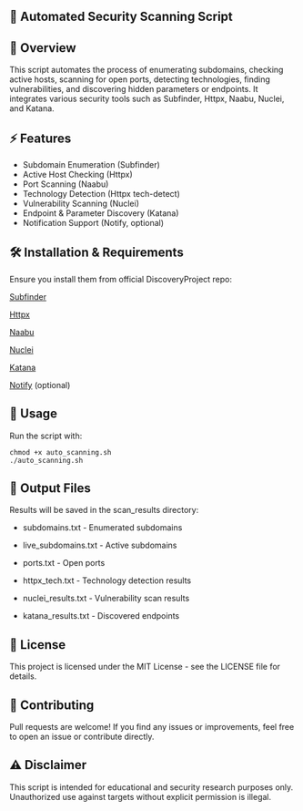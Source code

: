 ## 🔎 Automated Security Scanning Script

## 📌 Overview

This script automates the process of enumerating subdomains, checking active hosts, scanning for open ports, detecting technologies, finding vulnerabilities, and discovering hidden parameters or endpoints. It integrates various security tools such as Subfinder, Httpx, Naabu, Nuclei, and Katana.

## ⚡ Features

- Subdomain Enumeration (Subfinder)
- Active Host Checking (Httpx)
- Port Scanning (Naabu)
- Technology Detection (Httpx tech-detect)
- Vulnerability Scanning (Nuclei)
- Endpoint & Parameter Discovery (Katana)
- Notification Support (Notify, optional)

## 🛠️ Installation & Requirements

Ensure you install them from official DiscoveryProject repo:

[Subfinder](https://github.com/projectdiscovery/subfinder)

[Httpx](https://github.com/projectdiscovery/httpx)

[Naabu](https://github.com/projectdiscovery/naabu)

[Nuclei](https://github.com/projectdiscovery/nuclei)

[Katana](https://github.com/projectdiscovery/katana)

[Notify](https://github.com/projectdiscovery/notify) (optional)


## 🚀 Usage

Run the script with:
```
chmod +x auto_scanning.sh
./auto_scanning.sh
```
## 📂 Output Files

Results will be saved in the scan_results directory:

- subdomains.txt - Enumerated subdomains

- live_subdomains.txt - Active subdomains

- ports.txt - Open ports

- httpx_tech.txt - Technology detection results

- nuclei_results.txt - Vulnerability scan results

- katana_results.txt - Discovered endpoints

## 📜 License

This project is licensed under the MIT License - see the LICENSE file for details.

## 🤝 Contributing

Pull requests are welcome! If you find any issues or improvements, feel free to open an issue or contribute directly.

## ⚠️ Disclaimer

This script is intended for educational and security research purposes only. Unauthorized use against targets without explicit permission is illegal.
